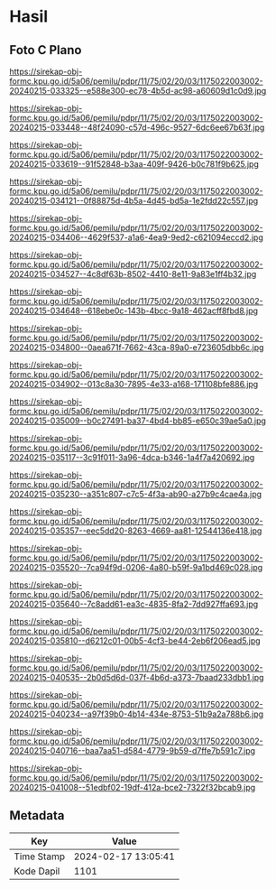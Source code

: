 # Hasil

## Foto C Plano

https://sirekap-obj-formc.kpu.go.id/5a06/pemilu/pdpr/11/75/02/20/03/1175022003002-20240215-033325--e588e300-ec78-4b5d-ac98-a60609d1c0d9.jpg

https://sirekap-obj-formc.kpu.go.id/5a06/pemilu/pdpr/11/75/02/20/03/1175022003002-20240215-033448--48f24090-c57d-496c-9527-6dc6ee67b63f.jpg

https://sirekap-obj-formc.kpu.go.id/5a06/pemilu/pdpr/11/75/02/20/03/1175022003002-20240215-033619--91f52848-b3aa-409f-9426-b0c781f9b625.jpg

https://sirekap-obj-formc.kpu.go.id/5a06/pemilu/pdpr/11/75/02/20/03/1175022003002-20240215-034121--0f88875d-4b5a-4d45-bd5a-1e2fdd22c557.jpg

https://sirekap-obj-formc.kpu.go.id/5a06/pemilu/pdpr/11/75/02/20/03/1175022003002-20240215-034406--4629f537-a1a6-4ea9-9ed2-c621094eccd2.jpg

https://sirekap-obj-formc.kpu.go.id/5a06/pemilu/pdpr/11/75/02/20/03/1175022003002-20240215-034527--4c8df63b-8502-4410-8e11-9a83e1ff4b32.jpg

https://sirekap-obj-formc.kpu.go.id/5a06/pemilu/pdpr/11/75/02/20/03/1175022003002-20240215-034648--618ebe0c-143b-4bcc-9a18-462acff8fbd8.jpg

https://sirekap-obj-formc.kpu.go.id/5a06/pemilu/pdpr/11/75/02/20/03/1175022003002-20240215-034800--0aea671f-7662-43ca-89a0-e723605dbb6c.jpg

https://sirekap-obj-formc.kpu.go.id/5a06/pemilu/pdpr/11/75/02/20/03/1175022003002-20240215-034902--013c8a30-7895-4e33-a168-171108bfe886.jpg

https://sirekap-obj-formc.kpu.go.id/5a06/pemilu/pdpr/11/75/02/20/03/1175022003002-20240215-035009--b0c27491-ba37-4bd4-bb85-e650c39ae5a0.jpg

https://sirekap-obj-formc.kpu.go.id/5a06/pemilu/pdpr/11/75/02/20/03/1175022003002-20240215-035117--3c91f011-3a96-4dca-b346-1a4f7a420692.jpg

https://sirekap-obj-formc.kpu.go.id/5a06/pemilu/pdpr/11/75/02/20/03/1175022003002-20240215-035230--a351c807-c7c5-4f3a-ab90-a27b9c4cae4a.jpg

https://sirekap-obj-formc.kpu.go.id/5a06/pemilu/pdpr/11/75/02/20/03/1175022003002-20240215-035357--eec5dd20-8263-4669-aa81-12544136e418.jpg

https://sirekap-obj-formc.kpu.go.id/5a06/pemilu/pdpr/11/75/02/20/03/1175022003002-20240215-035520--7ca94f9d-0206-4a80-b59f-9a1bd469c028.jpg

https://sirekap-obj-formc.kpu.go.id/5a06/pemilu/pdpr/11/75/02/20/03/1175022003002-20240215-035640--7c8add61-ea3c-4835-8fa2-7dd927ffa693.jpg

https://sirekap-obj-formc.kpu.go.id/5a06/pemilu/pdpr/11/75/02/20/03/1175022003002-20240215-035810--d6212c01-00b5-4cf3-be44-2eb6f206ead5.jpg

https://sirekap-obj-formc.kpu.go.id/5a06/pemilu/pdpr/11/75/02/20/03/1175022003002-20240215-040535--2b0d5d6d-037f-4b6d-a373-7baad233dbb1.jpg

https://sirekap-obj-formc.kpu.go.id/5a06/pemilu/pdpr/11/75/02/20/03/1175022003002-20240215-040234--a97f39b0-4b14-434e-8753-51b9a2a788b6.jpg

https://sirekap-obj-formc.kpu.go.id/5a06/pemilu/pdpr/11/75/02/20/03/1175022003002-20240215-040716--baa7aa51-d584-4779-9b59-d7ffe7b591c7.jpg

https://sirekap-obj-formc.kpu.go.id/5a06/pemilu/pdpr/11/75/02/20/03/1175022003002-20240215-041008--51edbf02-19df-412a-bce2-7322f32bcab9.jpg


## Metadata

| Key        | Value               |
| ---------- | ------------------- |
| Time Stamp | 2024-02-17 13:05:41 |
| Kode Dapil | 1101                |



